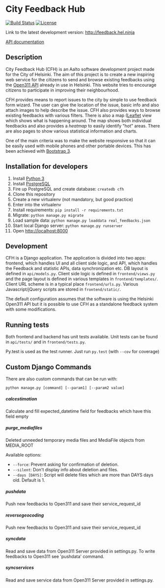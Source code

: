 # City Feedback Hub

[![Build Status](http://94.237.25.111:8080/job/city-feedback-hub/badge/icon)](http://94.237.25.111:8080/job/city-feedback-hub)
[![License](http://img.shields.io/:license-mit-blue.svg)](http://doge.mit-license.org)

Link to the latest development version: <http://feedback.hel.ninja>  

[API documentation](https://github.com/hep7agon/city-feedback-hub/wiki) 

## Description

City Feedback Hub (CFH) is an Aalto software development project made for the City of Helsinki. The aim of this project is to create a new inspiring web service for the citizens to send and browse existing feedbacks using the [Open311 API](http://dev.hel.fi/apis/open311/) already in use in Helsinki. This website tries to encourage citizens to participate in improving their neighbourhood. 

CFH provides means to report issues to the city by simple to use feedback form wizard. The user can give the location of the issue, basic info and also attach images to help describe the issue. CFH also provides ways to browse existing feedbacks with various filters. There is also a map ([Leaflet](http://leafletjs.com) view which shows what is happening around. The map shows both individual feedbacks and also provides a *heatmap* to easily identify "hot" areas. There are also pages to show various statistical information and charts.

One of the main criteria was to make the website responsive so that it can be easily used with mobile phones and other portable devices. This has been achieved with [Bootstrap 3](http://getbootstrap.com).

## Installation for developers

1. Install [Python 3](https://www.python.org)
2. Install [PostgreSQL](http://www.postgresql.org)
3. Fire up PostgreSQL and create database: `createdb cfh`
4. Clone this repository
5. Create a new virtualenv (not mandatory, but good practice)
6. Enter into the virtualenv
7. Install requirements: `pip install -r requirements.txt`
8. Migrate: `python manage.py migrate`
9. Load sample data: `python manage.py loaddata real_feedbacks.json`
10. Start local Django server: `python manage.py runserver`
11. Open <http://localhost:8000>

## Development

CFH is a Django application. The application is divided into two apps: frontend, which handles UI and all client side logic, and API, which handles the Feedback and statistic APIs, data synchronization etc. DB layout is defined in `api/models.py`. Client side logic is defined in `frontend/views.py` and the page layout is defined in various templates in `frontend/templates/`. Client URL scheme is in a typical place `frontend/urls.py`. Various Javascript/jQuery scripts are stored in `frontend/static/`.

The default configuration assumes that the software is using the Helsinki Open311 API but it is possible to use CFH as a standalone feedback system with some modifications.

## Running tests

Both frontend and backend has unit tests available. Unit tests can be found in `api/tests/` and in `frontend/tests.py`.

Py.test is used as the test runner. Just run `py.test` (with `--cov` for coverage)

## Custom Django Commands
There are also custom commands that can be run with: 

	python manage.py [command] [--param1] [--param2 value]

##### calcestimation
Calculate and fill expected_datetime field for feedbacks which have this field empty

##### purge_mediafiles
Deleted unneeded temporary media files and MediaFile objects from MEDIA_ROOT

Available options:

- `--force`: Prevent asking for confirmation of deletion.
- `--silent`: Don't display info about deletion and files.
- `--days [DAYS]`: Script will delete files which are more than DAYS days old. Default is 1.

##### pushdata
Push new feedbacks to Open311 and save their service_request_id

##### reversegeocoding
Push new feedbacks to Open311 and save their service_request_id

##### syncdata
Read and save data from Open311 Server provided in settings.py. To write feedbacks to Open311 see \'pushdata\' command.

##### syncservices
Read and save service data from Open311 Server provided in settings.py.


